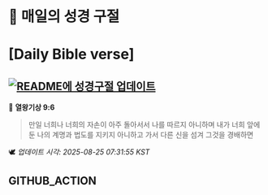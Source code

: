 # 🙏 매일의 성경 구절
# [Daily Bible verse]
## [![README에 성경구절 업데이트](https://github.com/DONGSUKA/first_test/actions/workflows/update-readme-bible.yml/badge.svg)](https://github.com/DONGSUKA/first_test/actions/workflows/update-readme-bible.yml)
<!-- START_BIBLE_VERSE -->
📖 **열왕기상 9:6**
> 만일 너희나 너희의 자손이 아주 돌아서서 나를 따르지 아니하며 내가 너희 앞에 둔 나의 계명과 법도를 지키지 아니하고 가서 다른 신을 섬겨 그것을 경배하면

🕊️ _업데이트 시각: 2025-08-25 07:31:55 KST_
  <!-- END_BIBLE_VERSE -->
## GITHUB_ACTION

